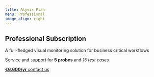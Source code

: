 ```yaml
---
title: Alyvix Plan
menu: Professional
image_align: right
---
```


## **Professional** Subscription

A full-fledged visual monitoring solution for business critical workflows

Service and support for **5 probes** and *15 test cases*

[**€6.600/yr** contact us](mailto:info@alyvix.com?classes=btn,btn-primary,btn-lg&target=_blank)
